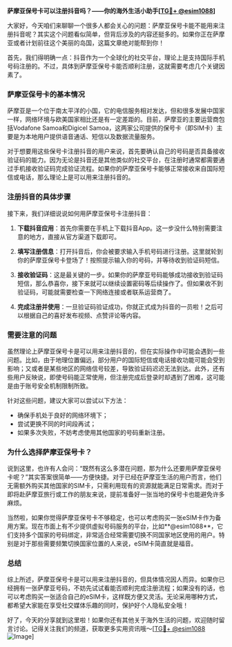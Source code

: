 **萨摩亚保号卡可以注册抖音吗？——你的海外生活小助手[[TG💪+ @esim1088](https://t.me/s/esim1088)]**

大家好，今天咱们来聊聊一个很多人都会关心的问题：萨摩亚保号卡能不能用来注册抖音呢？其实这个问题看似简单，但背后涉及的内容还挺多的。如果你正在萨摩亚或者计划前往这个美丽的岛国，这篇文章绝对能帮到你！

首先，我们得明确一点：抖音作为一个全球化的社交平台，理论上是支持国际手机号码注册的。不过，具体到萨摩亚保号卡能否顺利注册，这就需要考虑几个关键因素了。

### 萨摩亚保号卡的基本情况

萨摩亚是一个位于南太平洋的小国，它的电信服务相对发达，但和很多发展中国家一样，网络环境与欧美国家相比还是有一定差距的。目前，萨摩亚的主要运营商包括Vodafone Samoa和Digicel Samoa，这两家公司提供的保号卡（即SIM卡）主要是为本地用户提供语音通话、短信以及数据流量服务。

对于想要用这些保号卡注册抖音的用户来说，首先要确认自己的号码是否具备接收验证码的能力。因为无论是抖音还是其他类似的社交平台，在注册时通常都需要通过手机接收验证码完成验证流程。如果你的萨摩亚保号卡能够正常接收来自国际短信或电话，那么理论上是可以用来注册抖音的。

### 注册抖音的具体步骤

接下来，我们详细说说如何用萨摩亚保号卡注册抖音：

1. **下载抖音应用**：首先你需要在手机上下载抖音App。这一步没什么特别需要注意的地方，直接从官方渠道下载即可。
   
2. **填写注册信息**：打开抖音后，你会被要求输入手机号码进行注册。这里就轮到你的萨摩亚保号卡登场了！按照提示输入你的号码，并等待收到验证码短信。

3. **接收验证码**：这是最关键的一步。如果你的萨摩亚号码能够成功接收到验证码短信，那么恭喜你，接下来就可以继续设置密码等后续操作了。但如果收不到验证码，可能就需要检查一下网络连接或者联系运营商了。

4. **完成注册并使用**：一旦验证码验证成功，你就正式成为抖音的一员啦！之后可以根据自己的喜好发布视频、点赞评论等内容。

### 需要注意的问题

虽然理论上萨摩亚保号卡是可以用来注册抖音的，但在实际操作中可能会遇到一些问题。比如，由于地理位置偏远，部分用户的国际短信或电话接收功能可能会受到影响；又或者是某些地区的网络信号较差，导致验证码迟迟无法到达。此外，还有些用户反映说，即使号码能正常使用，但注册完成后登录时却遇到了困难，这可能是由于账号安全机制限制所致。

针对这些问题，建议大家可以尝试以下方法：

- 确保手机处于良好的网络环境下；
- 尝试更换不同的时间段再试；
- 如果多次失败，不妨考虑使用其他国家的号码重新注册。

### 为什么选择萨摩亚保号卡？

说到这里，也许有人会问：“既然有这么多潜在问题，那为什么还要用萨摩亚保号卡呢？”其实答案很简单——方便快捷。对于已经在萨摩亚生活的用户而言，他们无需额外购买其他国家的SIM卡，只需利用现有的资源就能满足日常需求。而对于即将赴萨摩亚旅行或工作的朋友来说，提前准备好一张当地的保号卡也能避免许多麻烦。

当然啦，如果你觉得萨摩亚保号卡不够稳定，也可以考虑购买一张eSIM卡作为备用方案。现在市面上有不少提供虚拟号码服务的平台，比如**@esim1088**，它们支持多个国家的号码绑定，非常适合经常需要切换不同国家地区使用的用户。特别是对于那些需要频繁切换国家位置的人来说，eSIM卡简直就是福音。

### 总结

综上所述，萨摩亚保号卡是可以用来注册抖音的，但具体情况因人而异。如果你已经拥有一张萨摩亚号码，不妨先试试看能否顺利完成注册流程；如果没有的话，也可以考虑购买一张适合自己的eSIM卡，这样既方便又灵活。无论采用哪种方式，都希望大家能在享受社交媒体乐趣的同时，保护好个人隐私安全哦！

好了，今天的分享就到这里啦！如果你还有其他关于海外生活的问题，欢迎随时留言讨论。记得关注我们的频道，获取更多实用资讯哦～[[TG💪+ @esim1088](https://t.me/s/esim1088) ![Image](https://i.postimg.cc/4NQfJmqS/Snipaste-2025-05-13-00-14-12.png)]